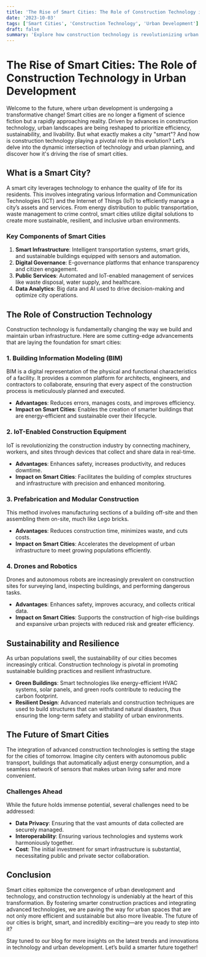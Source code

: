 ```yaml
---
title: 'The Rise of Smart Cities: The Role of Construction Technology in Urban Development'
date: '2023-10-03'
tags: ['Smart Cities', 'Construction Technology', 'Urban Development']
draft: false
summary: 'Explore how construction technology is revolutionizing urban landscapes, making cities smarter, more efficient, and more sustainable.'
---
```


# The Rise of Smart Cities: The Role of Construction Technology in Urban Development

Welcome to the future, where urban development is undergoing a transformative change! Smart cities are no longer a figment of science fiction but a rapidly approaching reality. Driven by advances in construction technology, urban landscapes are being reshaped to prioritize efficiency, sustainability, and livability. But what exactly makes a city "smart"? And how is construction technology playing a pivotal role in this evolution? Let’s delve into the dynamic intersection of technology and urban planning, and discover how it's driving the rise of smart cities.

## What is a Smart City?

A smart city leverages technology to enhance the quality of life for its residents. This involves integrating various Information and Communication Technologies (ICT) and the Internet of Things (IoT) to efficiently manage a city’s assets and services. From energy distribution to public transportation, waste management to crime control, smart cities utilize digital solutions to create more sustainable, resilient, and inclusive urban environments.

### Key Components of Smart Cities

1. **Smart Infrastructure**: Intelligent transportation systems, smart grids, and sustainable buildings equipped with sensors and automation.
2. **Digital Governance**: E-governance platforms that enhance transparency and citizen engagement.
3. **Public Services**: Automated and IoT-enabled management of services like waste disposal, water supply, and healthcare.
4. **Data Analytics**: Big data and AI used to drive decision-making and optimize city operations.

## The Role of Construction Technology

Construction technology is fundamentally changing the way we build and maintain urban infrastructure. Here are some cutting-edge advancements that are laying the foundation for smart cities:

### 1. Building Information Modeling (BIM)

BIM is a digital representation of the physical and functional characteristics of a facility. It provides a common platform for architects, engineers, and contractors to collaborate, ensuring that every aspect of the construction process is meticulously planned and executed.

- **Advantages**: Reduces errors, manages costs, and improves efficiency.
- **Impact on Smart Cities**: Enables the creation of smarter buildings that are energy-efficient and sustainable over their lifecycle.

### 2. IoT-Enabled Construction Equipment

IoT is revolutionizing the construction industry by connecting machinery, workers, and sites through devices that collect and share data in real-time.

- **Advantages**: Enhances safety, increases productivity, and reduces downtime.
- **Impact on Smart Cities**: Facilitates the building of complex structures and infrastructure with precision and enhanced monitoring.

### 3. Prefabrication and Modular Construction

This method involves manufacturing sections of a building off-site and then assembling them on-site, much like Lego bricks.

- **Advantages**: Reduces construction time, minimizes waste, and cuts costs.
- **Impact on Smart Cities**: Accelerates the development of urban infrastructure to meet growing populations efficiently.

### 4. Drones and Robotics

Drones and autonomous robots are increasingly prevalent on construction sites for surveying land, inspecting buildings, and performing dangerous tasks.

- **Advantages**: Enhances safety, improves accuracy, and collects critical data.
- **Impact on Smart Cities**: Supports the construction of high-rise buildings and expansive urban projects with reduced risk and greater efficiency.

## Sustainability and Resilience

As urban populations swell, the sustainability of our cities becomes increasingly critical. Construction technology is pivotal in promoting sustainable building practices and resilient infrastructure.

- **Green Buildings**: Smart technologies like energy-efficient HVAC systems, solar panels, and green roofs contribute to reducing the carbon footprint.
- **Resilient Design**: Advanced materials and construction techniques are used to build structures that can withstand natural disasters, thus ensuring the long-term safety and stability of urban environments.

## The Future of Smart Cities

The integration of advanced construction technologies is setting the stage for the cities of tomorrow. Imagine city centers with autonomous public transport, buildings that automatically adjust energy consumption, and a seamless network of sensors that makes urban living safer and more convenient.

### Challenges Ahead

While the future holds immense potential, several challenges need to be addressed:

- **Data Privacy**: Ensuring that the vast amounts of data collected are securely managed.
- **Interoperability**: Ensuring various technologies and systems work harmoniously together.
- **Cost**: The initial investment for smart infrastructure is substantial, necessitating public and private sector collaboration.

## Conclusion

Smart cities epitomize the convergence of urban development and technology, and construction technology is undeniably at the heart of this transformation. By fostering smarter construction practices and integrating advanced technologies, we are paving the way for urban spaces that are not only more efficient and sustainable but also more liveable. The future of our cities is bright, smart, and incredibly exciting—are you ready to step into it?

Stay tuned to our blog for more insights on the latest trends and innovations in technology and urban development. Let’s build a smarter future together!